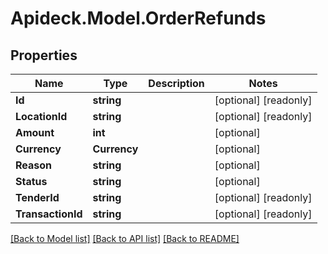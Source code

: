 # Apideck.Model.OrderRefunds

## Properties

Name | Type | Description | Notes
------------ | ------------- | ------------- | -------------
**Id** | **string** |  | [optional] [readonly] 
**LocationId** | **string** |  | [optional] [readonly] 
**Amount** | **int** |  | [optional] 
**Currency** | **Currency** |  | [optional] 
**Reason** | **string** |  | [optional] 
**Status** | **string** |  | [optional] 
**TenderId** | **string** |  | [optional] [readonly] 
**TransactionId** | **string** |  | [optional] [readonly] 

[[Back to Model list]](../README.md#documentation-for-models) [[Back to API list]](../README.md#documentation-for-api-endpoints) [[Back to README]](../README.md)

